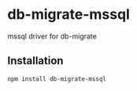 # db-migrate-mssql
mssql driver for db-migrate

## Installation

```
npm install db-migrate-mssql
```
